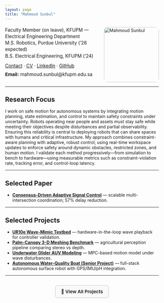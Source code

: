 ```yaml
---
layout: page
title: "Mahmoud Sunbul"
---
```


<div style="display:flex; align-items:flex-start; justify-content:space-between; flex-wrap:wrap;">
  <div style="flex:1; min-width:280px;">

  <div style="font-size:0.95rem; line-height:1.4; margin-top:4px;">
    <p style="margin:0;">Faculty Member (on leave), KFUPM — Electrical Engineering Department</p>
    <p style="margin:0;">M.S. Robotics, Purdue University (’26 expected)</p>
    <p style="margin:0;">B.S. Electrical Engineering, KFUPM (’24)</p>
  </div>

  <div style="margin-top:10px; margin-bottom:6px; font-size:0.95rem; line-height:1.6;">
    <a href="https://msunbulee.github.io/portfolio/contact/" target="_blank">Contact</a> ·
    <a href="/portfolio/assets/cv/msunbul_Resume.pdf" target="_blank">CV</a> ·
    <a href="https://www.linkedin.com/in/msunbul/" target="_blank">LinkedIn</a> ·
    <a href="https://github.com/MSunbulee" target="_blank">GitHub</a>
  </div>

  <div style="font-size:0.95rem;">
    <strong>Email:</strong> mahmoud.sunbul@kfupm.edu.sa
  </div>

  </div>

  <div style="flex:0 0 auto; margin-left:24px;">
    <img src="/portfolio/assets/images/mahmoud.PNG" alt="Mahmoud Sunbul" width="180" style="border-radius:12px; margin-top:5px;">
  </div>
</div>


---

## Research Focus
  I work on safe motion for autonomous systems by integrating motion planning, state estimation,
   and control to maintain safety constraints under uncertainty. Robots operating near people and
   assets must stay safe while meeting their objectives despite disturbances and partial observability.
   Ensuring this reliability is central to deploying robots that can share spaces with humans and
   critical infrastructure. My approach combines constraint-aware planning with adaptive, robust
   control, using real-time workspace updates to enforce safety around dynamic obstacles, restricted
   zones, and human motion. I validate each method progressively—from simulation to bench
   to hardware—using measurable metrics such as constraint-violation rate, tracking error, and
   control-loop latency.

---
## Selected Paper
  - **[Consensus-Driven Adaptive Signal Control](/portfolio/projects/consensus-signal-control/)** — scalable multi-intersection coordination; 57% delay reduction.
---
## Selected Projects
  - **[UR10e Wave-Mimic Testbed](/portfolio/projects/ur10e/)** — hardware-in-the-loop wave playback for controller validation.  
  - **[Palm-Canopy 3-D Meshing Benchmark](/portfolio/projects/palm-canopy-mesh/)** — agricultural perception pipeline comparing stereo vs depth.  
  - **[Underwater Glider AUV Modeling](/portfolio/projects/underwater-glider/)** — MPC-based motion model under wave disturbances.  
  - **[Autonomous Water-Quality Boat (Senior Project)](/portfolio/projects/wq-boat/)** — full-stack autonomous surface robot with GPS/IMU/pH integration.  

---

<div style="text-align:center; margin-top:32px;">
  <a href="/portfolio/projects/"
     style="font-weight:600; text-decoration:none; border:1px solid #bbb;
            padding:10px 18px; border-radius:8px; display:inline-block;
            font-size:0.95rem; background:#f9f9f9;">
     📂 View All Projects
  </a>
</div>

